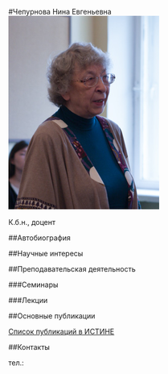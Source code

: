 #Чепурнова Нина Евгеньевна
![Чепурнова Нина Евгеньевна](./chepurnova.jpg "Чепурнова Нина Евгеньевна")

К.б.н., доцент

##Автобиография


##Научные интересы

	 
##Преподавательская деятельность

###Семинары


###Лекции


##Основные публикации

[Список публикаций в ИСТИНЕ](http://istina.msu.ru/profile/chepurnovane/)


##Контакты

тел.: